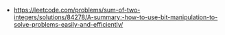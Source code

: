 
- https://leetcode.com/problems/sum-of-two-integers/solutions/84278/A-summary:-how-to-use-bit-manipulation-to-solve-problems-easily-and-efficiently/
